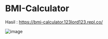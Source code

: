 # BMI-Calculator

Hasil : https://bmi-calculator.123lord123.repl.co/

![image](https://user-images.githubusercontent.com/110412713/209469829-df2b0ae3-9829-4de9-88bc-630acfd1ce4f.png)
